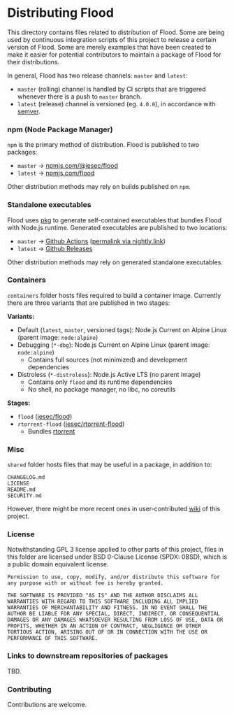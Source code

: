 # Distributing Flood

This directory contains files related to distribution of Flood. Some are being used by continuous integration scripts of this project to release a certain version of Flood. Some are merely examples that have been created to make it easier for potential contributors to maintain a package of Flood for their distributions.

In general, Flood has two release channels: `master` and `latest`:

- `master` (rolling) channel is handled by CI scripts that are triggered whenever there is a push to `master` branch.
- `latest` (release) channel is versioned (eg. `4.0.0`), in accordance with [semver](https://semver.org/).

### npm (Node Package Manager)

`npm` is the primary method of distribution. Flood is published to two packages:

- `master` -> [npmjs.com/@jesec/flood](https://www.npmjs.com/@jesec/flood)
- `latest` -> [npmjs.com/flood](https://www.npmjs.com/flood)

Other distribution methods may rely on builds published on `npm`.

### Standalone executables

Flood uses [pkg](https://github.com/jesec/pkg) to generate self-contained executables that bundles Flood with Node.js runtime. Generated executables are published to two locations:

- `master` -> [Github Actions](https://github.com/jesec/flood/actions?query=workflow%3A%22Publish+rolling+build%22) ([permalink via nightly.link](https://nightly.link/jesec/flood/workflows/publish-rolling/master))
- `latest` -> [Github Releases](https://github.com/jesec/flood/releases)

Other distribution methods may rely on generated standalone executables.

### Containers

`containers` folder hosts files required to build a container image. Currently there are three variants that are published in two stages:

**Variants:**

- Default (`latest`, `master`, versioned tags): Node.js Current on Alpine Linux (parent image: `node:alpine`)
- Debugging (`*-dbg`): Node.js Current on Alpine Linux (parent image: `node:alpine`)
  - Contains full sources (not minimized) and development dependencies
- Distroless (`*-distroless`): Node.js Active LTS (no parent image)
  - Contains only `flood` and its runtime dependencies
  - No shell, no package manager, no libc, no coreutils

**Stages:**

- `flood` ([jesec/flood](https://hub.docker.com/r/jesec/flood))
- `rtorrent-flood` ([jesec/rtorrent-flood](https://hub.docker.com/r/jesec/rtorrent-flood))
  - Bundles [rtorrent](https://hub.docker.com/r/jesec/rtorrent)

### Misc

`shared` folder hosts files that may be useful in a package, in addition to:

```
CHANGELOG.md
LICENSE
README.md
SECURITY.md
```

However, there might be more recent ones in user-contributed [wiki](https://github.com/jesec/flood/wiki) of this project.

### License

Notwithstanding GPL 3 license applied to other parts of this project, files in this folder are licensed under BSD 0-Clause License (SPDX: 0BSD), which is a public domain equivalent license.

```
Permission to use, copy, modify, and/or distribute this software for any purpose with or without fee is hereby granted.

THE SOFTWARE IS PROVIDED "AS IS" AND THE AUTHOR DISCLAIMS ALL WARRANTIES WITH REGARD TO THIS SOFTWARE INCLUDING ALL IMPLIED WARRANTIES OF MERCHANTABILITY AND FITNESS. IN NO EVENT SHALL THE AUTHOR BE LIABLE FOR ANY SPECIAL, DIRECT, INDIRECT, OR CONSEQUENTIAL DAMAGES OR ANY DAMAGES WHATSOEVER RESULTING FROM LOSS OF USE, DATA OR PROFITS, WHETHER IN AN ACTION OF CONTRACT, NEGLIGENCE OR OTHER TORTIOUS ACTION, ARISING OUT OF OR IN CONNECTION WITH THE USE OR PERFORMANCE OF THIS SOFTWARE.
```

### Links to downstream repositories of packages

TBD.

### Contributing

Contributions are welcome.
